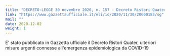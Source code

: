 ```yaml
---
title: "DECRETO-LEGGE 30 novembre 2020, n. 157 - Decreto Ristori Quater"
link: "https://www.gazzettaufficiale.it/eli/id/2020/11/30/20G00183/sg"
mail: ""
date: 2020-12-02
weight: 1
---
```


E' stato pubblicato in Gazzetta ufficiale il Decreto Ristori Quater, ulteriori misure urgenti connesse all'emergenza epidemiologica da COVID-19
